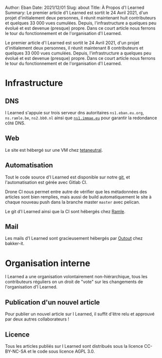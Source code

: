 Author: Eban
Date: 2021/12/01
Slug: about
Title: À Propos d'I Learned
Summary: Le premier article d'I Learned est sortit le 24 Avril 2021, d'un projet d'initialement deux personnes, il réunit maintenant huit contributeurs et quelques 33 000 vues cumulées. Depuis, l'infrastructure a quelques peu évolué et est devenue (presque) propre. Dans ce court article nous ferrons le tour du fonctionnement et de l'organisation d'I Learned.

Le premier article d'I Learned est sortit le 24 Avril 2021, d'un projet d'initialement deux personnes, il réunit maintenant 8 contributeurs et quelques 33 000 vues cumulées. Depuis, l'infrastructure a quelques peu évolué et est devenue (presque) propre. Dans ce court article nous ferrons le tour du fonctionnement et de l'organisation d'I Learned.

# Infrastructure

## DNS

I Learned s'appuie sur trois serveur dns autoritaires `ns1.eban.eu.org`, `ns.ramle.be`, `ns2.bb0.nl` ainsi que [`ns1.immae.eu`](https://ns1.immae.eu/) pour garantir la redondance côté DNS.

## Web

Le site est hébergé sur une VM chez [tetaneutral](https://tetaneutral.net). 

## Automatisation

Tout le code source d'I Learned est disponible sur notre [git](https://gitlab.ilearned.eu.org), et l'automatisation est gérée avec Gitlab CI. 

Drone CI nous permet entre autre de vérifier que les métadonnées des articles sont bien remplies, mais aussi de build automatiquement le site à chaque nouveau push dans la branche master `master` avec pelican.

Le git d'I Learned ainsi que la CI sont hébergés chez [Ramle](https://ilearned.eu/authors.html).

## Mail

Les mails d'I Learned sont gracieusement hébergés par [Outout](https://ilearned.eu/authors.html) chez bakker-it.

# Organisation interne

I Learned a une organisation volontairement non-hiérarchique, tous les contributeurs réguliers on un droit de "vote" sur les changements de l'organisation d'I Learned.

## Publication d'un nouvel article

Pour publier un nouvel article sur I Learned, il suffit d'être relu et approuvé par deux autres collaborateurs !

## Licence

Tous les articles publiés sur I Learned sont distribués sous la licence CC-BY-NC-SA et le code sous licence AGPL 3.0.
